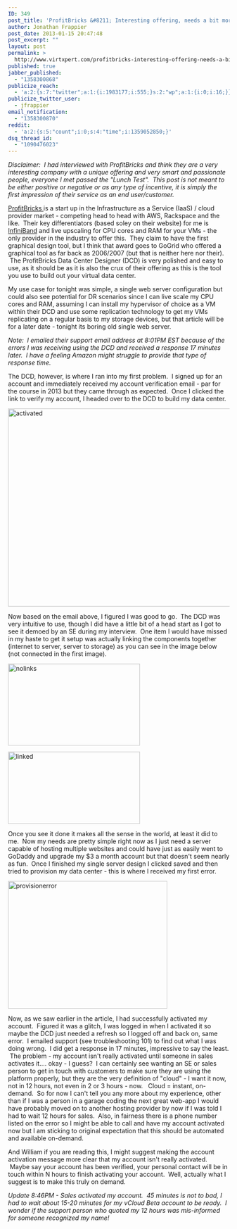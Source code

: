 ```yaml
---
ID: 349
post_title: 'ProfitBricks &#8211; Interesting offering, needs a bit more automation'
author: Jonathan Frappier
post_date: 2013-01-15 20:47:48
post_excerpt: ""
layout: post
permalink: >
  http://www.virtxpert.com/profitbricks-interesting-offering-needs-a-bit-more-automation/
published: true
jabber_published:
  - "1358300868"
publicize_reach:
  - 'a:2:{s:7:"twitter";a:1:{i:1983177;i:555;}s:2:"wp";a:1:{i:0;i:16;}}'
publicize_twitter_user:
  - jfrappier
email_notification:
  - "1358300870"
reddit:
  - 'a:2:{s:5:"count";i:0;s:4:"time";i:1359052850;}'
dsq_thread_id:
  - "1090476023"
---
```

<em>Disclaimer:  I had interviewed with ProfitBricks and think they are a very interesting company with a unique offering and very smart and passionate people, everyone I met passed the "Lunch Test".  This post is not meant to be either positive or negative or as any type of incentive, it is simply the first impression of their service as an end user/customer.</em>

<a href="https://www.profitbricks.com" target="_blank">ProfitBricks </a>is a start up in the Infrastructure as a Service (IaaS) / cloud provider market - competing head to head with AWS, Rackspace and the like.  Their key differentiators (based soley on their website) for me is <a href="http://en.wikipedia.org/wiki/InfiniBand" target="_blank">InfiniBand</a> and live upscaling for CPU cores and RAM for your VMs - the only provider in the industry to offer this.  They claim to have the first graphical design tool, but I think that award goes to GoGrid who offered a graphical tool as far back as 2006/2007 (but that is neither here nor their).  The ProfitBricks Data Center Designer (DCD) is very polished and easy to use, as it should be as it is also the crux of their offering as this is the tool you use to build out your virtual data center.

My use case for tonight was simple, a single web server configuration but could also see potential for DR scenarios since I can live scale my CPU cores and RAM, assuming I can install my hypervisor of choice as a VM within their DCD and use some replication technology to get my VMs replicating on a regular basis to my storage devices, but that article will be for a later date - tonight its boring old single web server.

<em></em><em>Note:  I emailed their support email address at 8:01PM EST because of the errors I was receiving using the DCD and received a response 17 minutes later.  I have a feeling Amazon might struggle to provide that type of response time.</em>

The DCD, however, is where I ran into my first problem.  I signed up for an account and immediately received my account verification email - par for the course in 2013 but they came through as expected.  Once I clicked the link to verify my account, I headed over to the DCD to build my data center.

<a href="http://jonathanfrappier.files.wordpress.com/2013/01/activated.jpg"><img class="aligncenter size-full wp-image-350" alt="activated" src="http://jonathanfrappier.files.wordpress.com/2013/01/activated.jpg" width="544" height="450" /></a>

Now based on the email above, I figured I was good to go.  The DCD was very intuitive to use, though I did have a little bit of a head start as I got to see it demoed by an SE during my interview.  One item I would have missed in my haste to get it setup was actually linking the components together (internet to server, server to storage) as you can see in the image below (not connected in the first image).

<a href="http://jonathanfrappier.files.wordpress.com/2013/01/nolinks.jpg"><img class="aligncenter size-medium wp-image-351" alt="nolinks" src="http://jonathanfrappier.files.wordpress.com/2013/01/nolinks.jpg?w=300" width="300" height="186" /></a>

<a href="http://jonathanfrappier.files.wordpress.com/2013/01/linked.jpg"><img class="aligncenter size-medium wp-image-352" alt="linked" src="http://jonathanfrappier.files.wordpress.com/2013/01/linked.jpg?w=300" width="300" height="164" /></a>

Once you see it done it makes all the sense in the world, at least it did to me.  Now my needs are pretty simple right now as I just need a server capable of hosting multiple websites and could have just as easily went to GoDaddy and upgrade my $3 a month account but that doesn't seem nearly as fun.  Once I finished my single server design I clicked saved and then tried to provision my data center - this is where I received my first error.

<a href="http://jonathanfrappier.files.wordpress.com/2013/01/provisionerror.jpg"><img class="aligncenter size-full wp-image-353" alt="provisionerror" src="http://jonathanfrappier.files.wordpress.com/2013/01/provisionerror.jpg" width="362" height="290" /></a>

Now, as we saw earlier in the article, I had successfully activated my account.  Figured it was a glitch, I was logged in when I activated it so maybe the DCD just needed a refresh so I logged off and back on, same error.  I emailed support (see troubleshooting 101) to find out what I was doing wrong.  I did get a response in 17 minutes, impressive to say the least.  The problem - my account isn't really activated until someone in sales activates it.... okay - I guess?  I can certainly see wanting an SE or sales person to get in touch with customers to make sure they are using the platform properly, but they are the very definition of "cloud" - I want it now, not in 12 hours, not even in 2 or 3 hours - now.   Cloud = instant, on-demand.  So for now I can't tell you any more about my experience, other than if I was a person in a garage coding the next great web-app I would have probably moved on to another hosting provider by now if I was told I had to wait 12 hours for sales.  Also, in fairness there is a phone number listed on the error so I might be able to call and have my account activated now but I am sticking to original expectation that this should be automated and available on-demand.

And William if you are reading this, I might suggest making the account activation message more clear that my account isn't really activated.  Maybe say your account has been verified, your personal contact will be in touch within N hours to finish activating your account.  Well, actually what I suggest is to make this truly on demand.

<em>Update 8:46PM - Sales activated my account.  45 minutes is not to bad, I had to wait about 15-20 minutes for my vCloud Beta account to be ready.  I wonder if the support person who quoted my 12 hours was mis-informed for someone recognized my name!</em>